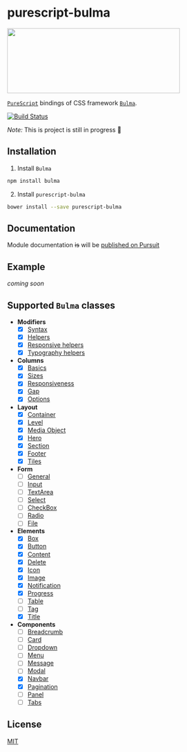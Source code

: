 # purescript-bulma

<img src="https://raw.githubusercontent.com/sectore/purescript-bulma/master/misc/logo.png" width="400" height="150">

[`PureScript`](http://www.purescript.org/) bindings of CSS framework [`Bulma`](https://github.com/jgthms/bulma).

[![Build Status](https://travis-ci.org/sectore/purescript-bulma.svg?branch=master)](https://travis-ci.org/sectore/purescript-bulma)

_Note:_ This is project is still in progress :construction_worker:


## Installation

1. Install `Bulma`
```bash
npm install bulma
```

2. Install `purescript-bulma`
```bash
bower install --save purescript-bulma
```

## Documentation

Module documentation ~~is~~ will be [published on Pursuit](http://pursuit.purescript.org/packages/purescript-bulma)

## Example

_coming soon_

## Supported `Bulma` classes

- **Modifiers**
  * [x] [Syntax](https://bulma.io/documentation/modifiers/syntax/)
  * [x] [Helpers](https://bulma.io/documentation/modifiers/helpers/)
  * [x] [Responsive helpers](https://bulma.io/documentation/modifiers/responsive-helpers/)
  * [x] [Typography helpers](https://bulma.io/documentation/modifiers/typography-helpers/)
- **Columns**
  * [x] [Basics](https://bulma.io/documentation/columns/basics/)
  * [x] [Sizes](https://bulma.io/documentation/columns/sizes/)
  * [x] [Responsiveness](https://bulma.io/documentation/columns/responsiveness/)
  * [x] [Gap](https://bulma.io/documentation/columns/gap/)
  * [x] [Options](https://bulma.io/documentation/columns/options/)
- **Layout**
  * [x] [Container](https://bulma.io/documentation/layout/container/)
  * [x] [Level](https://bulma.io/documentation/layout/level/)
  * [x] [Media Object](https://bulma.io/documentation/layout/media-object/)
  * [x] [Hero](https://bulma.io/documentation/layout/hero/)
  * [x] [Section](https://bulma.io/documentation/layout/section/)
  * [x] [Footer](https://bulma.io/documentation/layout/footer/)
  * [x] [Tiles](https://bulma.io/documentation/layout/tiles/)
- **Form**
  * [ ] [General](https://bulma.io/documentation/form/general/)
  * [ ] [Input](https://bulma.io/documentation/form/input/)
  * [ ] [TextArea](https://bulma.io/documentation/form/textarea/)
  * [ ] [Select](https://bulma.io/documentation/form/select/)
  * [ ] [CheckBox](https://bulma.io/documentation/form/checkbox/)
  * [ ] [Radio](https://bulma.io/documentation/form/radio/)
  * [ ] [File](https://bulma.io/documentation/form/file/)
- **Elements**
  * [x] [Box](https://bulma.io/documentation/elements/box/)
  * [x] [Button](https://bulma.io/documentation/elements/button/)
  * [x] [Content](https://bulma.io/documentation/elements/content/)
  * [x] [Delete](https://bulma.io/documentation/elements/delete/)
  * [x] [Icon](https://bulma.io/documentation/elements/icon/)
  * [x] [Image](https://bulma.io/documentation/elements/image/)
  * [x] [Notification](https://bulma.io/documentation/elements/notification/)
  * [x] [Progress](https://bulma.io/documentation/elements/progress/)
  * [ ] [Table](https://bulma.io/documentation/elements/Table/)
  * [ ] [Tag](https://bulma.io/documentation/elements/Tag/)
  * [x] [Title](https://bulma.io/documentation/elements/Title/)
- **Components**
  * [ ] [Breadcrumb](https://bulma.io/documentation/components/breadcrumb/)
  * [ ] [Card](https://bulma.io/documentation/components/card/)
  * [ ] [Dropdown](https://bulma.io/documentation/components/dropdown/)
  * [ ] [Menu](https://bulma.io/documentation/components/menu/)
  * [ ] [Message](https://bulma.io/documentation/components/message/)
  * [ ] [Modal](https://bulma.io/documentation/components/modal/)
  * [x] [Navbar](https://bulma.io/documentation/components/navbar/)
  * [x] [Pagination](https://bulma.io/documentation/components/pagination/)
  * [ ] [Panel](https://bulma.io/documentation/components/panel/)
  * [ ] [Tabs](https://bulma.io/documentation/components/tabs/)

## License

[MIT](./LICENSE)
